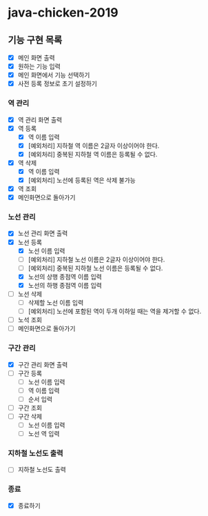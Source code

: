 # java-chicken-2019

## 기능 구현 목록
- [x] 메인 화면 출력
- [x] 원하는 기능 입력
- [x] 메인 화면에서 기능 선택하기
- [x] 사전 등록 정보로 초기 설정하기

### 역 관리
- [x] 역 관리 화면 출력
- [x] 역 등록
    - [x] 역 이름 입력
    - [x] [예외처리] 지하철 역 이름은 2글자 이상이어야 한다.
    - [x] [예외처리] 중복된 지하철 역 이름은 등록될 수 없다.
- [x] 역 삭제
    - [x] 역 이름 입력
    - [x] [예외처리] 노선에 등록된 역은 삭제 불가능
- [x] 역 조회
- [x] 메인화면으로 돌아가기

### 노선 관리
- [x] 노선 관리 화면 출력
- [x] 노선 등록
    - [x] 노선 이름 입력
    - [ ] [예외처리] 지하철 노선 이름은 2글자 이상이어야 한다.
    - [ ] [예외처리] 중복된 지하철 노선 이름은 등록될 수 없다.
    - [x] 노선의 상행 종점역 이름 입력
    - [x] 노선의 하행 종점역 이름 입력
- [ ] 노선 삭제
    - [ ] 삭제할 노선 이름 입력
    - [ ] [예외처리] 노선에 포함된 역이 두개 이하일 때는 역을 제거할 수 없다.
- [ ] 노석 조회
- [ ] 메인화면으로 돌아가기

### 구간 관리
- [x] 구간 관리 화면 출력
- [ ] 구간 등록
    - [ ] 노선 이름 입력
    - [ ] 역 이름 입력
    - [ ] 순서 입력
- [ ] 구간 조회
- [ ] 구간 삭제
    - [ ] 노선 이름 입력
    - [ ] 노선 역 입력

### 지하철 노선도 출력
- [ ] 지하철 노선도 출력

### 종료
- [x] 종료하기